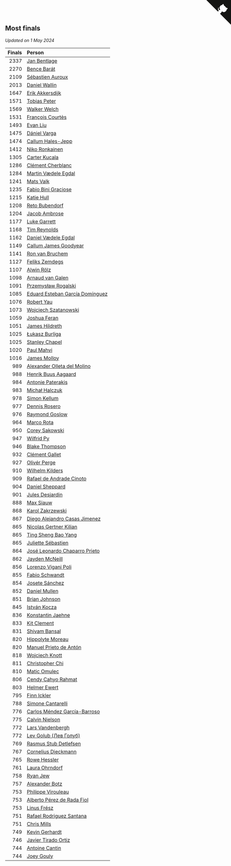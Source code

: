 ## Most finals

*Updated on  1 May 2024*

| Finals | Person |
| ---: | :--- |
| 2337 | [Jan Bentlage](https://www.worldcubeassociation.org/persons/2010BENT01) |
| 2270 | [Bence Barát](https://www.worldcubeassociation.org/persons/2008BARA01) |
| 2109 | [Sébastien Auroux](https://www.worldcubeassociation.org/persons/2008AURO01) |
| 2013 | [Daniel Wallin](https://www.worldcubeassociation.org/persons/2013WALL03) |
| 1647 | [Erik Akkersdijk](https://www.worldcubeassociation.org/persons/2005AKKE01) |
| 1571 | [Tobias Peter](https://www.worldcubeassociation.org/persons/2014PETE03) |
| 1569 | [Walker Welch](https://www.worldcubeassociation.org/persons/2011WELC01) |
| 1531 | [François Courtès](https://www.worldcubeassociation.org/persons/2008COUR01) |
| 1493 | [Evan Liu](https://www.worldcubeassociation.org/persons/2009LIUE01) |
| 1475 | [Dániel Varga](https://www.worldcubeassociation.org/persons/2008VARG01) |
| 1474 | [Callum Hales-Jepp](https://www.worldcubeassociation.org/persons/2012HALE01) |
| 1412 | [Niko Ronkainen](https://www.worldcubeassociation.org/persons/2010RONK01) |
| 1305 | [Carter Kucala](https://www.worldcubeassociation.org/persons/2015KUCA01) |
| 1286 | [Clément Cherblanc](https://www.worldcubeassociation.org/persons/2014CHER05) |
| 1284 | [Martin Vædele Egdal](https://www.worldcubeassociation.org/persons/2013EGDA02) |
| 1241 | [Mats Valk](https://www.worldcubeassociation.org/persons/2007VALK01) |
| 1235 | [Fabio Bini Graciose](https://www.worldcubeassociation.org/persons/2010GRAC02) |
| 1215 | [Katie Hull](https://www.worldcubeassociation.org/persons/2010HULL01) |
| 1208 | [Reto Bubendorf](https://www.worldcubeassociation.org/persons/2012BUBE01) |
| 1204 | [Jacob Ambrose](https://www.worldcubeassociation.org/persons/2010AMBR01) |
| 1177 | [Luke Garrett](https://www.worldcubeassociation.org/persons/2017GARR05) |
| 1168 | [Tim Reynolds](https://www.worldcubeassociation.org/persons/2005REYN01) |
| 1162 | [Daniel Vædele Egdal](https://www.worldcubeassociation.org/persons/2013EGDA01) |
| 1149 | [Callum James Goodyear](https://www.worldcubeassociation.org/persons/2012GOOD02) |
| 1141 | [Ron van Bruchem](https://www.worldcubeassociation.org/persons/2003BRUC01) |
| 1127 | [Feliks Zemdegs](https://www.worldcubeassociation.org/persons/2009ZEMD01) |
| 1107 | [Alwin Rölz](https://www.worldcubeassociation.org/persons/2016ROLZ01) |
| 1098 | [Arnaud van Galen](https://www.worldcubeassociation.org/persons/2006GALE01) |
| 1091 | [Przemysław Rogalski](https://www.worldcubeassociation.org/persons/2013ROGA02) |
| 1085 | [Eduard Esteban García Domínguez](https://www.worldcubeassociation.org/persons/2011EDUA01) |
| 1076 | [Robert Yau](https://www.worldcubeassociation.org/persons/2009YAUR01) |
| 1073 | [Wojciech Szatanowski](https://www.worldcubeassociation.org/persons/2011SZAT01) |
| 1059 | [Joshua Feran](https://www.worldcubeassociation.org/persons/2011FERA01) |
| 1051 | [James Hildreth](https://www.worldcubeassociation.org/persons/2009HILD01) |
| 1025 | [Łukasz Burliga](https://www.worldcubeassociation.org/persons/2013BURL01) |
| 1025 | [Stanley Chapel](https://www.worldcubeassociation.org/persons/2016CHAP04) |
| 1020 | [Paul Mahvi](https://www.worldcubeassociation.org/persons/2012MAHV01) |
| 1016 | [James Molloy](https://www.worldcubeassociation.org/persons/2011MOLL01) |
| 989 | [Alexander Olleta del Molino](https://www.worldcubeassociation.org/persons/2008OLLE01) |
| 988 | [Henrik Buus Aagaard](https://www.worldcubeassociation.org/persons/2006BUUS01) |
| 984 | [Antonie Paterakis](https://www.worldcubeassociation.org/persons/2012PATE01) |
| 983 | [Michał Halczuk](https://www.worldcubeassociation.org/persons/2006HALC01) |
| 978 | [Simon Kellum](https://www.worldcubeassociation.org/persons/2016KELL12) |
| 977 | [Dennis Rosero](https://www.worldcubeassociation.org/persons/2010ROSE03) |
| 976 | [Raymond Goslow](https://www.worldcubeassociation.org/persons/2014GOSL01) |
| 964 | [Marco Rota](https://www.worldcubeassociation.org/persons/2009ROTA01) |
| 950 | [Corey Sakowski](https://www.worldcubeassociation.org/persons/2011SAKO01) |
| 947 | [Wilfrid Py](https://www.worldcubeassociation.org/persons/2016PYWI01) |
| 946 | [Blake Thompson](https://www.worldcubeassociation.org/persons/2010THOM03) |
| 932 | [Clément Gallet](https://www.worldcubeassociation.org/persons/2004GALL02) |
| 927 | [Olivér Perge](https://www.worldcubeassociation.org/persons/2007PERG01) |
| 910 | [Wilhelm Kilders](https://www.worldcubeassociation.org/persons/2010KILD02) |
| 909 | [Rafael de Andrade Cinoto](https://www.worldcubeassociation.org/persons/2007CINO01) |
| 904 | [Daniel Sheppard](https://www.worldcubeassociation.org/persons/2009SHEP01) |
| 901 | [Jules Desjardin](https://www.worldcubeassociation.org/persons/2010DESJ01) |
| 888 | [Max Siauw](https://www.worldcubeassociation.org/persons/2017SIAU02) |
| 868 | [Karol Zakrzewski](https://www.worldcubeassociation.org/persons/2014ZAKR01) |
| 867 | [Diego Alejandro Casas Jimenez](https://www.worldcubeassociation.org/persons/2014JIME05) |
| 865 | [Nicolas Gertner Kilian](https://www.worldcubeassociation.org/persons/2013GERT01) |
| 865 | [Ting Sheng Bao Yang](https://www.worldcubeassociation.org/persons/2008BAOY01) |
| 865 | [Juliette Sébastien](https://www.worldcubeassociation.org/persons/2014SEBA01) |
| 864 | [José Leonardo Chaparro Prieto](https://www.worldcubeassociation.org/persons/2011CHAP01) |
| 862 | [Jayden McNeill](https://www.worldcubeassociation.org/persons/2012MCNE01) |
| 856 | [Lorenzo Vigani Poli](https://www.worldcubeassociation.org/persons/2007POLI01) |
| 855 | [Fabio Schwandt](https://www.worldcubeassociation.org/persons/2014SCHW02) |
| 854 | [Josete Sánchez](https://www.worldcubeassociation.org/persons/2015SANC18) |
| 852 | [Daniel Mullen](https://www.worldcubeassociation.org/persons/2016MULL04) |
| 851 | [Brian Johnson](https://www.worldcubeassociation.org/persons/2013JOHN10) |
| 845 | [István Kocza](https://www.worldcubeassociation.org/persons/2005KOCZ01) |
| 836 | [Konstantin Jaehne](https://www.worldcubeassociation.org/persons/2015JAEH01) |
| 833 | [Kit Clement](https://www.worldcubeassociation.org/persons/2008CLEM01) |
| 831 | [Shivam Bansal](https://www.worldcubeassociation.org/persons/2011BANS02) |
| 820 | [Hippolyte Moreau](https://www.worldcubeassociation.org/persons/2008MORE02) |
| 820 | [Manuel Prieto de Antón](https://www.worldcubeassociation.org/persons/2015ANTO04) |
| 818 | [Wojciech Knott](https://www.worldcubeassociation.org/persons/2011KNOT01) |
| 811 | [Christopher Chi](https://www.worldcubeassociation.org/persons/2014CHIC01) |
| 810 | [Matic Omulec](https://www.worldcubeassociation.org/persons/2010OMUL02) |
| 806 | [Cendy Cahyo Rahmat](https://www.worldcubeassociation.org/persons/2010RAHM02) |
| 803 | [Helmer Ewert](https://www.worldcubeassociation.org/persons/2015EWER01) |
| 795 | [Finn Ickler](https://www.worldcubeassociation.org/persons/2012ICKL01) |
| 788 | [Simone Cantarelli](https://www.worldcubeassociation.org/persons/2012CANT02) |
| 776 | [Carlos Méndez García-Barroso](https://www.worldcubeassociation.org/persons/2010GARC02) |
| 775 | [Calvin Nielson](https://www.worldcubeassociation.org/persons/2014NIEL03) |
| 772 | [Lars Vandenbergh](https://www.worldcubeassociation.org/persons/2003VAND01) |
| 772 | [Lev Golub (Лев Голуб)](https://www.worldcubeassociation.org/persons/2014HOLU01) |
| 769 | [Rasmus Stub Detlefsen](https://www.worldcubeassociation.org/persons/2014DETL01) |
| 767 | [Cornelius Dieckmann](https://www.worldcubeassociation.org/persons/2009DIEC01) |
| 765 | [Rowe Hessler](https://www.worldcubeassociation.org/persons/2007HESS01) |
| 761 | [Laura Ohrndorf](https://www.worldcubeassociation.org/persons/2009OHRN01) |
| 758 | [Ryan Jew](https://www.worldcubeassociation.org/persons/2008JEWR01) |
| 757 | [Alexander Botz](https://www.worldcubeassociation.org/persons/2013BOTZ01) |
| 753 | [Philippe Virouleau](https://www.worldcubeassociation.org/persons/2008VIRO01) |
| 753 | [Alberto Pérez de Rada Fiol](https://www.worldcubeassociation.org/persons/2011FIOL01) |
| 753 | [Linus Frész](https://www.worldcubeassociation.org/persons/2011FRES01) |
| 751 | [Rafael Rodriguez Santana](https://www.worldcubeassociation.org/persons/2012SANT12) |
| 751 | [Chris Mills](https://www.worldcubeassociation.org/persons/2014MILL04) |
| 749 | [Kevin Gerhardt](https://www.worldcubeassociation.org/persons/2013GERH01) |
| 746 | [Javier Tirado Ortiz](https://www.worldcubeassociation.org/persons/2009TIRA01) |
| 744 | [Antoine Cantin](https://www.worldcubeassociation.org/persons/2010CANT02) |
| 744 | [Joey Gouly](https://www.worldcubeassociation.org/persons/2007GOUL01) |


<a href="https://github.com/jonatanklosko/wca_statistics" class="github-corner" aria-label="View source on Github"><svg width="80" height="80" viewBox="0 0 250 250" style="fill:#151513; color:#fff; position: absolute; top: 0; border: 0; right: 0;" aria-hidden="true"><path d="M0,0 L115,115 L130,115 L142,142 L250,250 L250,0 Z"></path><path d="M128.3,109.0 C113.8,99.7 119.0,89.6 119.0,89.6 C122.0,82.7 120.5,78.6 120.5,78.6 C119.2,72.0 123.4,76.3 123.4,76.3 C127.3,80.9 125.5,87.3 125.5,87.3 C122.9,97.6 130.6,101.9 134.4,103.2" fill="currentColor" style="transform-origin: 130px 106px;" class="octo-arm"></path><path d="M115.0,115.0 C114.9,115.1 118.7,116.5 119.8,115.4 L133.7,101.6 C136.9,99.2 139.9,98.4 142.2,98.6 C133.8,88.0 127.5,74.4 143.8,58.0 C148.5,53.4 154.0,51.2 159.7,51.0 C160.3,49.4 163.2,43.6 171.4,40.1 C171.4,40.1 176.1,42.5 178.8,56.2 C183.1,58.6 187.2,61.8 190.9,65.4 C194.5,69.0 197.7,73.2 200.1,77.6 C213.8,80.2 216.3,84.9 216.3,84.9 C212.7,93.1 206.9,96.0 205.4,96.6 C205.1,102.4 203.0,107.8 198.3,112.5 C181.9,128.9 168.3,122.5 157.7,114.1 C157.9,116.9 156.7,120.9 152.7,124.9 L141.0,136.5 C139.8,137.7 141.6,141.9 141.8,141.8 Z" fill="currentColor" class="octo-body"></path></svg></a><style>.github-corner:hover .octo-arm{animation:octocat-wave 560ms ease-in-out}@keyframes octocat-wave{0%,100%{transform:rotate(0)}20%,60%{transform:rotate(-25deg)}40%,80%{transform:rotate(10deg)}}@media (max-width:500px){.github-corner:hover .octo-arm{animation:none}.github-corner .octo-arm{animation:octocat-wave 560ms ease-in-out}}</style>
